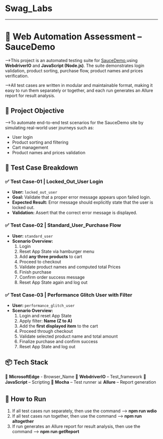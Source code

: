 # Swag_Labs
---
# 🧪 Web Automation Assessment – SauceDemo

-->This project is an automated testing suite for [SauceDemo](https://www.saucedemo.com/),using **WebdriverIO** and **JavaScript (Node.js)**. The suite demonstrates login validation, product sorting, purchase flow, product names and prices verification.

-->All test cases are written in modular and maintainable format, making it easy to run them separately or together, and each run generates an Allure report for result analysis.


## 🧷 Project Objective

-->To automate end-to-end test scenarios for the SauceDemo site by simulating real-world user journeys such as:
- User login
- Product sorting and filtering
- Cart management
- Product names and prices validation


## 📁 Test Case Breakdown

### ✅ Test Case-01 | Locked_Out_User Login
- **User:** `locked_out_user`
- **Goal:** Validate that a proper error message appears upon failed login.
- **Expected Result:** Error message should explicitly state that the user is locked out.
- **Validation:** Assert that the correct error message is displayed.


### ✅ Test Case-02 | Standard_User_Purchase Flow
- **User:** `standard_user`
- **Scenario Overview:**
  1. Login
  2. Reset App State via hamburger menu
  3. Add **any three products** to cart
  4. Proceed to checkout
  5. Validate product names and computed total Prices
  6. Finish purchase
  7. Confirm order success message
  8. Reset App State again and log out


### ✅ Test Case-03 | Performance Glitch User with Filter
- **User:** `performance_glitch_user`
- **Scenario Overview:**
  1. Login and reset App State
  2. Apply filter: **Name (Z to A)**
  3. Add the **first displayed item** to the cart
  4. Proceed through checkout
  5. Validate selected product name and total amount
  6. Finalize purchase and confirm success
  7. Reset App State and log out


## 📦 Tech Stack

🚀 **MicrosoftEdge** - Browser_Name
🧪 **WebdriverIO** – Test_framework
🧠 **JavaScript** – Scripting
🧰 **Mocha** – Test runner
📊 **Allure** – Report generation


## 🚀 How to Run
1. If all test cases run separately, then use the command --> **npm run wdio**
2. If all test cases run together, then use the command --> **npm run altogether**
3. If run generates an Allure report for result analysis, then use the command --> **npm run getReport**



